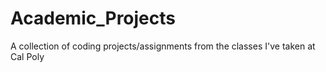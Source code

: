# Academic_Projects
A collection of coding projects/assignments from the classes I've taken at Cal Poly
